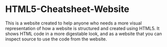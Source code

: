 # HTML5-Cheatsheet-Website
This is a website created to help anyone who needs a more visual representation of how a website is structured and created using HTML5. It shows HTML code in a more digestable look, and as a website that you can inspect source to use the code from the website.
